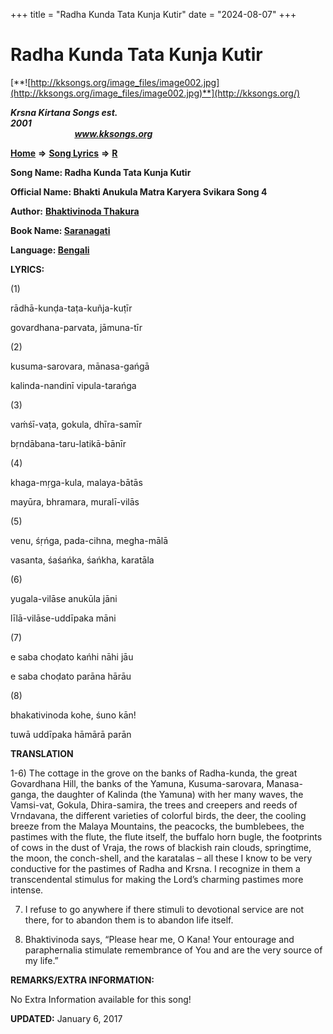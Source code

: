 +++
title = "Radha Kunda Tata Kunja Kutir"
date = "2024-08-07"
+++

# Radha Kunda Tata Kunja Kutir
[**![http://kksongs.org/image_files/image002.jpg](http://kksongs.org/image_files/image002.jpg)**](http://kksongs.org/)

**_Krsna Kirtana Songs est. 2001_**                                                                                                                                                 **_www.kksongs.org_**

**[Home](http://kksongs.org/)** **⇒** **[Song Lyrics](http://kksongs.org/lyrics.html)** **⇒** **[R](http://kksongs.org/songs/song_r.html)**

**Song Name: Radha Kunda Tata Kunja Kutir**

**Official Name: Bhakti Anukula Matra Karyera Svikara Song 4**

**Author:** [**Bhaktivinoda Thakura**](http://kksongs.org/authors/list/bhaktivinoda.html)

**Book Name: [Saranagati](http://kksongs.org/authors/literature/saranagati.html)**

**Language: [Bengali](http://kksongs.org/language/list/bengali.html)**

**LYRICS:**

(1)

rādhā-kunḍa-taṭa-kuñja-kuṭīr

govardhana-parvata, jāmuna-tīr

(2)

kusuma-sarovara, mānasa-gańgā

kalinda-nandinī vipula-tarańga

(3)

vaḿśī-vaṭa, gokula, dhīra-samīr

bṛndābana-taru-latikā-bānīr

(4)

khaga-mṛga-kula, malaya-bātās

mayūra, bhramara, muralī-vilās

(5)

venu, śṛńga, pada-cihna, megha-mālā

vasanta, śaśańka, śańkha, karatāla

(6)

yugala-vilāse anukūla jāni

līlā-vilāse-uddīpaka māni

(7)

e saba choḍato kańhi nāhi jāu

e saba choḍato parāna hārāu

(8)

bhakativinoda kohe, śuno kān!

tuwā uddīpaka hāmārā parān

**TRANSLATION**

1-6) The cottage in the grove on the banks of Radha-kunda, the great Govardhana Hill, the banks of the Yamuna, Kusuma-sarovara, Manasa-ganga, the daughter of Kalinda (the Yamuna) with her many waves, the Vamsi-vat, Gokula, Dhira-samira, the trees and creepers and reeds of Vrndavana, the different varieties of colorful birds, the deer, the cooling breeze from the Malaya Mountains, the peacocks, the bumblebees, the pastimes with the flute, the flute itself, the buffalo horn bugle, the footprints of cows in the dust of Vraja, the rows of blackish rain clouds, springtime, the moon, the conch-shell, and the karatalas – all these I know to be very conductive for the pastimes of Radha and Krsna. I recognize in them a transcendental stimulus for making the Lord’s charming pastimes more intense.

7) I refuse to go anywhere if there stimuli to devotional service are not there, for to abandon them is to abandon life itself.

8) Bhaktivinoda says, “Please hear me, O Kana! Your entourage and paraphernalia stimulate remembrance of You and are the very source of my life.”

**REMARKS/EXTRA INFORMATION:**

No Extra Information available for this song!

**UPDATED:** January 6, 2017